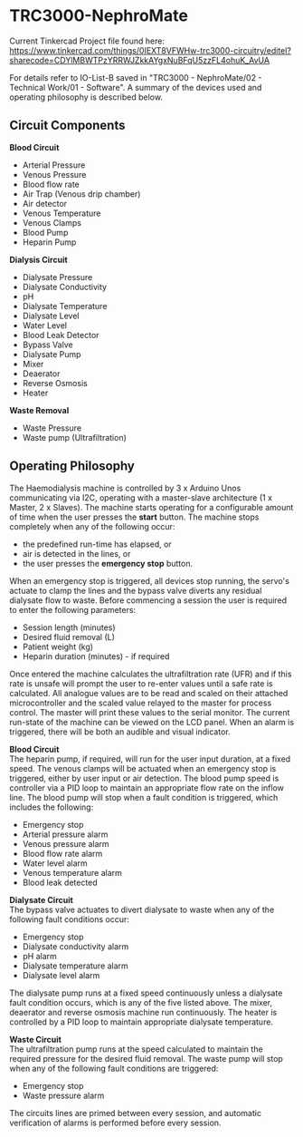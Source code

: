 # TRC3000-NephroMate
Current Tinkercad Project file found here: 
https://www.tinkercad.com/things/0IEXT8VFWHw-trc3000-circuitry/editel?sharecode=CDYlMBWTPzYRRWJZkkAYgxNuBFqU5zzFL4ohuK_AvUA

For details refer to IO-List-B saved in "TRC3000 - NephroMate/02 - Technical Work/01 - Software". A summary of the devices used and operating philosophy is described below.

## Circuit Components
**Blood Circuit**
* Arterial Pressure
* Venous Pressure
* Blood flow rate
* Air Trap (Venous drip chamber)
* Air detector
* Venous Temperature
* Venous Clamps
* Blood Pump
* Heparin Pump

**Dialysis Circuit**
* Dialysate Pressure
* Dialysate Conductivity
* pH
* Dialysate Temperature
* Dialysate Level
* Water Level
* Blood Leak Detector
* Bypass Valve
* Dialysate Pump
* Mixer
* Deaerator
* Reverse Osmosis
* Heater

**Waste Removal**
* Waste Pressure
* Waste pump (Ultrafiltration)

## Operating Philosophy
The Haemodialysis machine is controlled by 3 x Arduino Unos communicating via I2C, operating with a master-slave architecture (1 x Master, 2 x Slaves). The machine starts operating for a configurable amount of time when the user presses the **start** button. The machine stops completely when any of the following occur:
* the predefined run-time has elapsed, or
* air is detected in the lines, or
* the user presses the **emergency stop** button.

When an emergency stop is triggered, all devices stop running, the servo's actuate to clamp the lines and the bypass valve diverts any residual dialysate flow to waste. Before commencing a session the user is required to enter the following parameters:
* Session length (minutes)
* Desired fluid removal (L)
* Patient weight (kg)
* Heparin duration (minutes) - if required

Once entered the machine calculates the ultrafiltration rate (UFR) and if this rate is unsafe will prompt the user to re-enter values until a safe rate is calculated. All analogue values are to be read and scaled on their attached microcontroller and the scaled value relayed to the master for process control. The master will print these values to the serial monitor. The current run-state of the machine can be viewed on the LCD panel. When an alarm is triggered, there will be both an audible and visual indicator.

**Blood Circuit**  
The heparin pump, if required, will run for the user input duration, at a fixed speed. The venous clamps will be actuated when an emergency stop is triggered, either by user input or air detection. The blood pump speed is controller via a PID loop to maintain an appropriate flow rate on the inflow line. The blood pump will stop when a fault condition is triggered, which includes the following:
* Emergency stop
* Arterial pressure alarm
* Venous pressure alarm
* Blood flow rate alarm
* Water level alarm
* Venous temperature alarm
* Blood leak detected

**Dialysate Circuit**  
The bypass valve actuates to divert dialysate to waste when any of the following fault conditions occur:
* Emergency stop
* Dialysate conductivity alarm
* pH alarm
* Dialysate temperature alarm
* Dialysate level alarm

The dialysate pump runs at a fixed speed continuously unless a dialysate fault condition occurs, which is any of the five listed above. The mixer, deaerator and reverse osmosis machine run continuously. The heater is controlled by a PID loop to maintain appropriate dialysate temperature. 

**Waste Circuit**  
The ultrafiltration pump runs at the speed calculated to maintain the required pressure for the desired fluid removal. The waste pump will stop when any of the following fault conditions are triggered:
* Emergency stop
* Waste pressure alarm

The circuits lines are primed between every session, and automatic verification of alarms is performed before every session.
